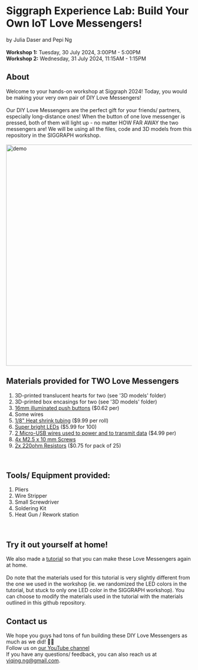 # Siggraph Experience Lab: Build Your Own IoT Love Messengers!
by Julia Daser and Pepi Ng
<br>
<br>
**Workshop 1:** Tuesday, 30 July 2024, 3:00PM - 5:00PM
<br>
**Workshop 2:** Wednesday, 31 July 2024, 11:15AM - 1:15PM
<br>

## About 
Welcome to your hands-on workshop at Siggraph 2024! Today, you would be making your very own pair of DIY Love Messengers! 
<br>
<br>
Our DIY Love Messengers are the perfect gift for your friends/ partners, especially long-distance ones! When the button of one love messenger is pressed, both of them will light up - no matter HOW FAR AWAY the two messengers are! We will be using all the files, code and 3D models from this repository in the SIGGRAPH workshop.
<br>
<br>
<img src="Media/gif.gif" alt="demo" width="600"/>
<br>

## Materials provided for TWO Love Messengers
1. 3D-printed translucent hearts for two (see '3D models' folder)
2. 3D-printed box encasings for two (see '3D models' folder)
3. [16mm illuminated push buttons](https://www.aliexpress.us/item/2251832614629523.html?spm=a2g0o.productlist.main.11.5072117655K7gB&algo_pvid=225969aa-799d-4e9d-af17-dd443563b8c6&algo_exp_id=225969aa-799d-4e9d-af17-dd443563b8c6-5&pdp_npi=4%40dis%21USD%210.62%210.62%21%21%210.62%210.62%21%40210307c317161401282835369e4f5f%2165823672908%21sea%21US%210%21AB&curPageLogUid=AgGRJrNgn8u5&utparam-url=scene%3Asearch%7Cquery_from%3A) ($0.62 per)
4. Some wires 
5. [1/8" Heat shrink tubing](https://www.amazon.com/XHF-Heat-Shrink-Tubing-Roll/dp/B0B38PGS1Y/ref=sr_1_1_sspa?crid=V4VLVPPZZSFX&dib=eyJ2IjoiMSJ9.66H4Hnwp0OvkInhFrpBGyh0zW9x5mQphIGP4V6LXfm6Rcc6P41GnfsAsNUyHBIIWKhjkaK9-p8ej4q1cu1hMXncHQS9X-vDyhRFCOoPWhrOVsVmZbwZ97gytU54qrG3Lx_DREQVYUfl7ImdtfLQDTEMjD9NJkS_rs3PhRXHS-Q0EgzqTAgHyw26n0ZGoTuNNL68y0otdg_TFcaB2l6WeQtd06nlK2a4LtGz---bAg_c.EqoDmAriGWz8E8LrDIZRBhvE_f9yULhHrrcIE9ganRs&dib_tag=se&keywords=1%2F8%2Binch%2Bheat%2Bshrink%2Btubing&qid=1717855275&sprefix=1%2F8%2Binch%2Bheat%2Bshrink%2Btubing%2Caps%2C323&sr=8-1-spons&sp_csd=d2lkZ2V0TmFtZT1zcF9hdGY&th=1) ($9.99 per roll)
6. [Super bright LEDs](https://www.amazon.com/dp/B01AUI4VQU/ref=sspa_dk_detail_4?pd_rd_i=B01AUI4VQU&pd_rd_w=YnDHQ&content-id=amzn1.sym.248b5e31-60e8-4934-96cf-b3789198461a&pf_rd_p=248b5e31-60e8-4934-96cf-b3789198461a&pf_rd_r=0NJCFTT68WD09JGSG2HB&pd_rd_wg=p8EFN&pd_rd_r=797c86d4-d6a1-4a3a-b51a-dba9e538c45a&s=hi&sp_csd=d2lkZ2V0TmFtZT1zcF9kZXRhaWxfdGhlbWF0aWM&th=1) ($5.99 for 100)
7. [2 Micro-USB wires used to power and to transmit data](https://www.bestbuy.com/site/best-buy-essentials-3-usb-a-to-micro-usb-charge-and-sync-cable-black/6456436.p?skuId=6456436&utm_source=feed&ref=212&loc=20161460807&gad_source=1&gclid=CjwKCAiAzJOtBhALEiwAtwj8thVSNr45dY5C1Sd8EiPBhqMn8sO--0ueCs4qPVapoc-a6hkdDCGhWRoCYbwQAvD_BwE&gclsrc=aw.ds) ($4.99 per)
8. [4x M2.5 x 10 mm Screws](https://www.amazon.com/uxcell-100pcs-Stainless-Phillips-Tapping/dp/B01KXTUCM8/ref=sr_1_1_sspa?crid=1A0H7ME44I8XG&dib=eyJ2IjoiMSJ9.1EDcmIzZvaAscU3Q-1ZO17pntsZAfotkye6Xwgxa5MQWk30NrBFC_MF6IROeWOjLtfmwox328E3DkG8CdnVfezLs6Xb8RNRxMYqVslyaOu7hm3xB4WrDxBira7h0NvUAXxpph7wWM13UlfpV83F09FYsV4QALO0P2KET0VfsBjRP6IfLUAXQQszT4pUiwVfxoMEFR5iH1uEIA9eKS5eNCjoAmmfHzkeT9CZx5lyap4k.YbI_gbR8JlB_4itWpd1EIFg7ybsKn-BVILFg5GIqTQk&dib_tag=se&keywords=m2%2Bx%2B8mm%2Bscrews&qid=1716141059&sprefix=M2%2Bx%2B8mm%2B%2Caps%2C109&sr=8-1-spons&sp_csd=d2lkZ2V0TmFtZT1zcF9hdGY&th=1)
9. [2x 220ohm Resistors](https://www.adafruit.com/product/2780) ($0.75 for pack of 25)

   
<br>

## Tools/ Equipment provided: 
1. Pliers
2. Wire Stripper
3. Small Screwdriver
4. Soldering Kit
5. Heat Gun / Rework station

<br>

## Try it out yourself at home!
We also made a [tutorial](https://www.youtube.com/watch?v=Ot5ihNqtx74&feature=youtu.be&ab_channel=WormiCollective) so that you can make these Love Messengers again at home. 
<br><br> Do note that the materials used for this tutorial is very slightly different from the one we used in the workshop (ie. we randomized the LED colors in the tutorial, but stuck to only one LED color in the SIGGRAPH workshop). You can choose to modify the materials used in the tutorial with the materials outlined in this github repository.


## Contact us
We hope you guys had tons of fun building these DIY Love Messengers as much as we did! 💙🧡
<br>
Follow us on [our YouTube channel](https://www.youtube.com/@WormiCollective)
<br>
If you have any questions/ feedback, you can also reach us at yiqing.ng@gmail.com.
